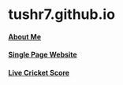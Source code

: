 # tushr7.github.io

####  <a href="https://tushr7.github.io/about_me_resume" target="_blank">About Me</a> 
####  <a href="https://tushr7.github.io/single-page-website/" target="_blank">Single Page Website</a>
####  <a href="https://tushr7.github.io/live-cricket" target="_blank">Live Cricket Score</a> 
